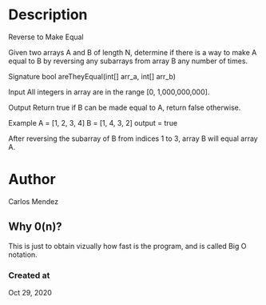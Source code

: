 # Description
Reverse to Make Equal

Given two arrays A and B of length N, determine if there is a way to make A equal to B by reversing any subarrays from array B any number of times.

Signature
bool areTheyEqual(int[] arr_a, int[] arr_b)

Input
All integers in array are in the range [0, 1,000,000,000].

Output
Return true if B can be made equal to A, return false otherwise.

Example
A = [1, 2, 3, 4]
B = [1, 4, 3, 2]
output = true

After reversing the subarray of B from indices 1 to 3, array B will equal array A.

# Author
Carlos Mendez

## Why 0(n)?
This is just to obtain vizually how fast is the program, and is called Big O notation.

### Created at 
Oct 29, 2020
